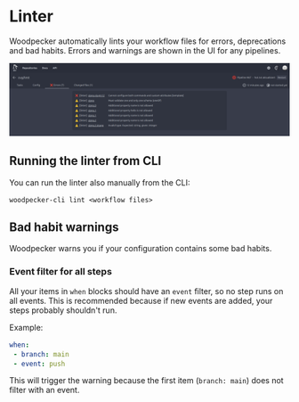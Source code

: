 # Linter

Woodpecker automatically lints your workflow files for errors, deprecations and bad habits. Errors and warnings are shown in the UI for any pipelines.

![errors and warnings in UI](./linter-warnings-errors.png)

## Running the linter from CLI

You can run the linter also manually from the CLI:

```shell
woodpecker-cli lint <workflow files>
```

## Bad habit warnings

Woodpecker warns you if your configuration contains some bad habits.

### Event filter for all steps

All your items in `when` blocks should have an `event` filter, so no step runs on all events. This is recommended because if new events are added, your steps probably shouldn't run.

Example:

```yaml
when:
 - branch: main
 - event: push
```

This will trigger the warning because the first item (`branch: main`) does not filter with an event.

